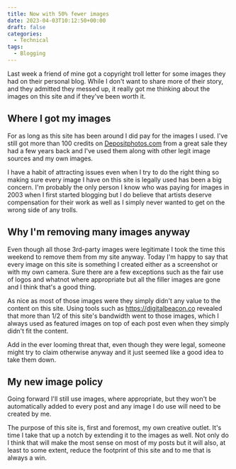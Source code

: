 ```yaml
---
title: Now with 50% fewer images
date: 2023-04-03T10:12:50+00:00
draft: false
categories:
  - Technical
tags:
  - Blogging
---
```


Last week a friend of mine got a copyright troll letter for some images they had on their personal blog. While I don't want to share more of their story, and they admitted they messed up, it really got me thinking about the images on this site and if they've been worth it.

## Where I got my images

For as long as this site has been around I did pay for the images I used. I've still got more than 100 credits on [Depositphotos.com][1] from a great sale they had a few years back and I've used them along with other legit image sources and my own images.

I have a habit of attracting issues even when I try to do the right thing so making sure every image I have on this site is legally used has been a big concern. I'm probably the only person I know who was paying for images in 2003 when I first started blogging but I do believe that artists deserve compensation for their work as well as I simply never wanted to get on the wrong side of any trolls.

## Why I'm removing many images anyway

Even though all those 3rd-party images were legitimate I took the time this weekend to remove them from my site anyway. Today I'm happy to say that every image on this site is something I created either as a screenshot or with my own camera. Sure there are a few exceptions such as the fair use of logos and whatnot where appropriate but all the filler images are gone and I think that's a good thing.

As nice as most of those images were they simply didn't any value to the content on this site. Using tools such as <https://digitalbeacon.co> revealed that more than 1/2 of this site's bandwidth went to those images, which I always used as featured images on top of each post even when they simply didn't fit the content.

Add in the ever looming threat that, even though they were legal, someone might try to claim otherwise anyway and it just seemed like a good idea to take them down.

## My new image policy

Going forward I'll still use images, where appropriate, but they won't be automatically added to every post and any image I do use will need to be created by me.

The purpose of this site is, first and foremost, my own creative outlet. It's time I take that up a notch by extending it to the images as well. Not only do I think that will make the most sense on most of my posts but it will also, at least to some extent, reduce the footprint of this site and to me that is always a win.

 [1]: https://depositphotos.com